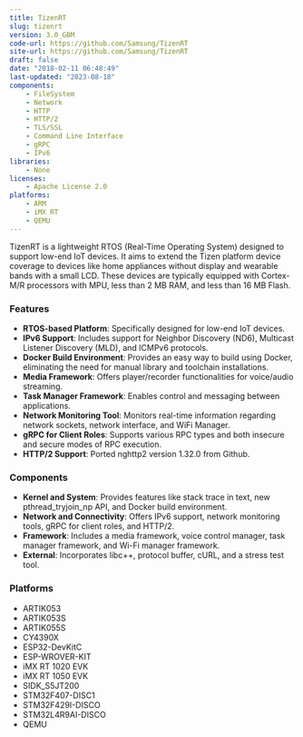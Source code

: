 ```yaml
---
title: TizenRT
slug: tizenrt
version: 3.0_GBM
code-url: https://github.com/Samsung/TizenRT
site-url: https://github.com/Samsung/TizenRT
draft: false
date: "2018-02-11 06:48:49"
last-updated: "2023-08-18"
components:
    - FileSystem
    - Network
    - HTTP
    - HTTP/2
    - TLS/SSL
    - Command Line Interface
    - gRPC
    - IPv6
libraries:
    - None
licenses:
    - Apache License 2.0
platforms:
    - ARM
    - iMX RT
    - QEMU
---
```

TizenRT is a lightweight RTOS (Real-Time Operating System) designed to support low-end IoT devices. It aims to extend the Tizen platform device coverage to devices like home appliances without display and wearable bands with a small LCD. These devices are typically equipped with Cortex-M/R processors with MPU, less than 2 MB RAM, and less than 16 MB Flash.

<!--more-->

### Features

- **RTOS-based Platform**: Specifically designed for low-end IoT devices.
- **IPv6 Support**: Includes support for Neighbor Discovery (ND6), Multicast Listener Discovery (MLD), and ICMPv6 protocols.
- **Docker Build Environment**: Provides an easy way to build using Docker, eliminating the need for manual library and toolchain installations.
- **Media Framework**: Offers player/recorder functionalities for voice/audio streaming.
- **Task Manager Framework**: Enables control and messaging between applications.
- **Network Monitoring Tool**: Monitors real-time information regarding network sockets, network interface, and WiFi Manager.
- **gRPC for Client Roles**: Supports various RPC types and both insecure and secure modes of RPC execution.
- **HTTP/2 Support**: Ported nghttp2 version 1.32.0 from Github.

### Components

- **Kernel and System**: Provides features like stack trace in text, new pthread_tryjoin_np API, and Docker build environment.
- **Network and Connectivity**: Offers IPv6 support, network monitoring tools, gRPC for client roles, and HTTP/2.
- **Framework**: Includes a media framework, voice control manager, task manager framework, and Wi-Fi manager framework.
- **External**: Incorporates libc++, protocol buffer, cURL, and a stress test tool.

### Platforms

- ARTIK053
- ARTIK053S
- ARTIK055S
- CY4390X
- ESP32-DevKitC
- ESP-WROVER-KIT
- iMX RT 1020 EVK
- iMX RT 1050 EVK
- SIDK_S5JT200
- STM32F407-DISC1
- STM32F429I-DISCO
- STM32L4R9AI-DISCO
- QEMU
